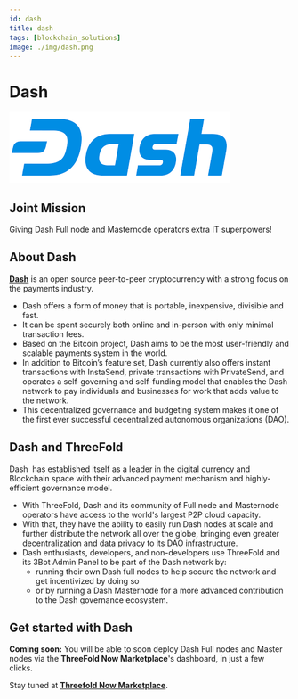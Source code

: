 ```yaml
---
id: dash
title: dash
tags: [blockchain_solutions]
image: ./img/dash.png
---
```


# Dash

![](./img/dash1.png)

## Joint Mission

Giving Dash Full node and Masternode operators extra IT superpowers!

## About Dash 

**[Dash](https://www.dash.org/)** is an open source peer-to-peer cryptocurrency with a strong focus on the payments industry.

- Dash offers a form of money that is portable, inexpensive, divisible and fast.
- It can be spent securely both online and in-person with only minimal transaction fees.
- Based on the Bitcoin project, Dash aims to be the most user-friendly and scalable payments system in the world.
- In addition to Bitcoin’s feature set, Dash currently also offers instant transactions with InstaSend, private transactions with PrivateSend, and operates a self-governing and self-funding model that enables the Dash network to pay individuals and businesses for work that adds value to the network.
- This decentralized governance and budgeting system makes it one of the first ever successful decentralized autonomous organizations (DAO).

## Dash and ThreeFold

Dash  has established itself as a leader in the digital currency and Blockchain space with their advanced payment mechanism and highly-efficient governance model.

- With ThreeFold, Dash and its community of Full node and Masternode operators have access to the world's largest P2P cloud capacity.
- With that, they have the ability to easily run Dash nodes at scale and further distribute the network all over the globe, bringing even greater decentralization and data privacy to its DAO infrastructure.
- Dash enthusiasts, developers, and non-developers use ThreeFold and its 3Bot Admin Panel to be part of the Dash network by:
    - running their own Dash full nodes to help secure the network and get incentivized by doing so
    - or by running a Dash Masternode for a more advanced contribution to the Dash governance ecosystem. 

## Get started with Dash

**Coming soon:** You will be able to soon deploy Dash Full nodes and Master nodes via the **ThreeFold Now Marketplace**'s dashboard, in just a few clicks.

Stay tuned at **[Threefold Now Marketplace](https://marketplace.threefold.io)**.